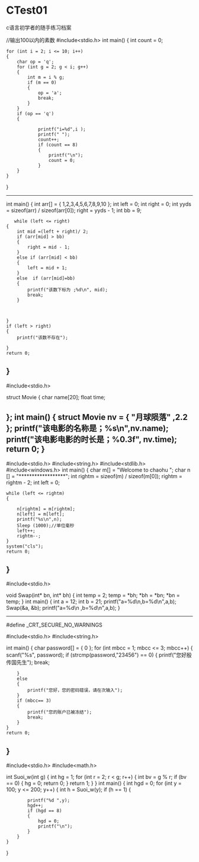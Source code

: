 # CTest01
c语言初学者的随手练习档案


//输出100以内的素数
#include<stdio.h>
int main()
{
	int count = 0;
	
	for (int i = 2; i <= 10; i++)
	{
		char op = 'q';
		for (int g = 2; g < i; g++)
		{
			int m = i % g;
			if (m == 0)
			{
				op = 'a';
				break;
			}
		}
		if (op == 'q')
		{
			
				printf("i=%d",i );
				printf(" ");
				count++;
				if (count == 8)
				{
					printf("\n");
					count = 0;
				}
		}
	}
}

------------------------------------------------------------------------------------------------------------------------
 int main() 
{
	int arr[] = { 1,2,3,4,5,6,7,8,9,10 };
	int left = 0;
	int right = 0;
	int yyds = sizeof(arr) / sizeof(arr[0]);
	right = yyds - 1;
	int bb = 9;

       while (left <= right)
	{ 
		int mid =(left + right)/ 2;
		if (arr[mid] > bb)
		{
			right = mid - 1;
		}
		else if (arr[mid] < bb)
		{
			left = mid + 1;
		}
		else  if (arr[mid]=bb)
		{
			printf("该数下标为 ;%d\n", mid);
			break;
		}
		 
		 

	}
	if (left > right)
	{
		printf("该数不存在");

	}
	return 0;
	
	
}
--------------------------------------------------------------------------------------------------------------
#include<stdio.h>

struct Movie
{
	char name[20];
	float time;

};
int main()
{
	struct Movie nv = { "月球陨落" ,2.2 };
	printf("该电影的名称是；%s\n",nv.name);
	printf("该电影电影的时长是；%0.3f", nv.time);
	return 0;
}
-----------------------------------------------------------------------------------------------
#include<stdio.h>
#include<string.h>
#include<stdlib.h>
#include<windows.h>
int main()
{
	char m[] = "Welcome to chaohu ";
	char n [] = "******************";
	int rightm = sizeof(m) / sizeof(m[0]);
	rightm = rightm - 2;
	int left = 0;
	 
	while (left <= rightm)
	{
		 
		n[rightm] = m[rightm];
		n[left] = m[left];
		printf("%s\n",n);
		Sleep (1000);//单位毫秒
		left++;
		rightm--;
	}
	system("cls");
	return 0;
}
----------------------------------------------------------------------------------------------------------------------------
#include<stdio.h>

void Swap(int* bn, int* bh)
{
	int temp = 2;
	temp = *bh;
	*bh = *bn;
	*bn = temp;
}
int main()
{
	int a = 12;
	int b = 21;
	printf("a=%d\n,b=%d\n",a,b);
	Swap(&a, &b);
		printf("a=%d\n ,b=%d\n",a,b);
}

------------------------------------------------------------------------------------------------------------------------------------
#define  _CRT_SECURE_NO_WARNINGS

#include<stdio.h>
#include<string.h>

int main()
{
	char password[] = { 0 };
	for (int mbcc = 1; mbcc <= 3; mbcc++)
	{
		scanf("%s", password);
		if (strcmp(password,"23456") == 0)
		{
			printf("您好殷传国先生");
			break;


		}
		else
		{
			printf("您好，您的密码错误，请在次输入");
		}
		if (mbcc== 3)
		{
			printf("您的账户已被冻结");
			break;
		}
	}
	return 0;
}
--------------------------------------------------------------------------------------
#include<stdio.h>
#include<math.h>

int Suoi_w(int g)
{
	int hg = 1;
	for (int r = 2; r < g; r++)
	{
		int bv = g % r;
		if (bv == 0)
		{
			hg = 0;
			return 0;
		}
		return 1;
	}
}
int main()
{
	int hgd = 0;
	for (int y = 100; y <= 200; y++)
	{
		int h = Suoi_w(y);
		if (h == 1)
		{
			
			printf("%d ",y);
			hgd++;
			if (hgd == 8)
			{
				hgd = 0;
				printf("\n");
			}
		}
	}
}
